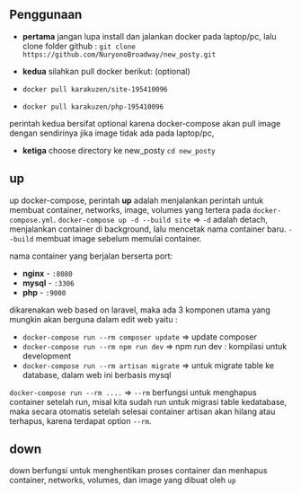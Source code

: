 ## Penggunaan

- **pertama**
jangan lupa install dan jalankan docker pada laptop/pc, lalu clone folder github : `git clone https://github.com/NuryonoBroadway/new_posty.git`

- **kedua**
silahkan pull docker berikut: (optional)

- `docker pull karakuzen/site-195410096`
- `docker pull karakuzen/php-195410096`

perintah kedua bersifat optional karena docker-compose akan pull image dengan sendirinya jika image tidak ada pada laptop/pc,

- **ketiga**
choose directory ke new_posty `cd new_posty`

## up

up docker-compose, perintah **up** adalah menjalankan perintah untuk membuat container, networks, image, volumes yang tertera pada `docker-compose.yml`. `docker-compose up -d --build site` => `-d` adalah detach, menjalankan container di background, lalu mencetak nama container baru. `--build` membuat image sebelum memulai container.

nama container yang berjalan berserta port:
- **nginx** - `:8080`
- **mysql** - `:3306`
- **php** - `:9000`

dikarenakan web based on laravel, maka ada 3 komponen utama yang mungkin akan berguna dalam edit web yaitu :
- `docker-compose run --rm composer update` => update composer
- `docker-compose run --rm npm run dev` => npm run dev : kompilasi untuk development
- `docker-compose run --rm artisan migrate` => untuk migrate table ke database, dalam web ini berbasis mysql

`docker-compose run --rm ....` => `--rm` berfungsi untuk menghapus container setelah run, misal kita sudah run untuk migrasi table kedatabase, maka secara otomatis setelah selesai container artisan akan hilang atau terhapus, karena terdapat option `--rm`.

## down

down berfungsi untuk menghentikan proses container dan menhapus container, networks, volumes, dan image yang dibuat oleh `up`